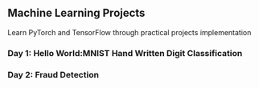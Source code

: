 ## Machine Learning Projects

Learn PyTorch and TensorFlow through practical projects implementation   

### Day 1: Hello World:MNIST Hand Written Digit Classification
### Day 2: Fraud Detection
